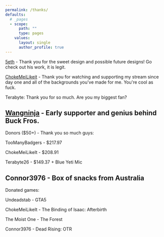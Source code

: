 ```yaml
---
permalink: /thanks/
defaults:
  # _pages
  - scope:
      path: ""
      type: pages
    values:
      layout: single
      author_profile: true
---
```

[5eth](http://5eth.com/) - Thank you for the sweet design and possible future designs! Go check out his work, it is legit.

[ChokeMeiLikeit](https://www.twitch.tv/chokemeilikeit) - Thank you for watching and supporting my stream since day one and all of the backgrounds you've made for me. You're cool as fuck.

Terabyte: Thank you for so much. Are you my biggest fan?

[Wangninja](http://toothmang.com/share/thefastmaster.mp3) - Early supporter and genius behind Buck Fros.
----------------------------------------------
Donors ($50+) - Thank you so much guys:

TooManyBadgers - $217.97

ChokeMeiLikeIt - $208.91

Terabyte26 - $149.37 + Blue Yeti Mic

Connor3976 - Box of snacks from Australia
---------------------------------------------
Donated games:

Undeadstab - GTA5

ChokeMeiLikeIt - The Binding of Isaac: Afterbirth

The Moist One - The Forest

Connor3976 - Dead Rising: OTR
